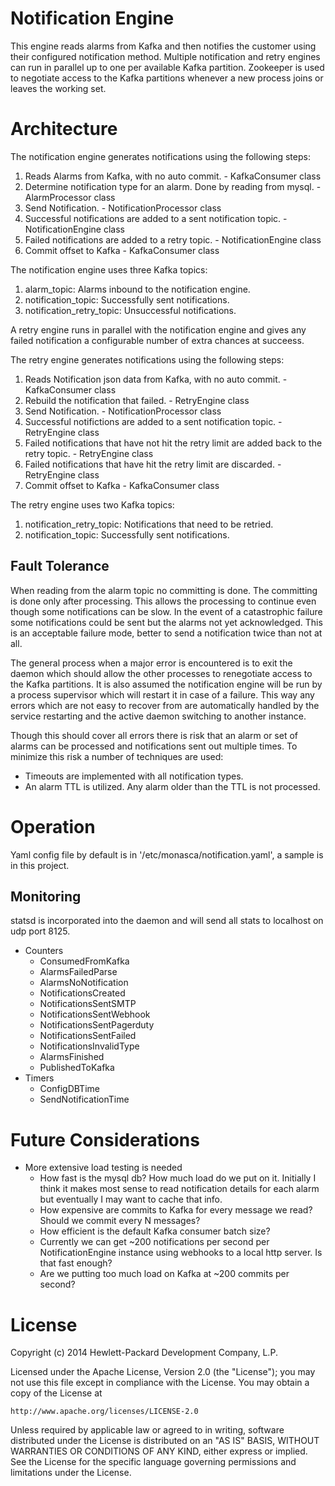 # Notification Engine

This engine reads alarms from Kafka and then notifies the customer using their configured notification method.
Multiple notification and retry engines can run in parallel up to one per available Kafka partition.  Zookeeper
is used to negotiate access to the Kafka partitions whenever a new process joins or leaves the working set.

# Architecture
The notification engine generates notifications using the following steps:
1. Reads Alarms from Kafka, with no auto commit. - KafkaConsumer class
2. Determine notification type for an alarm. Done by reading from mysql. - AlarmProcessor class
3. Send Notification. - NotificationProcessor class
4. Successful notifications are added to a sent notification topic. - NotificationEngine class
5. Failed notifications are added to a retry topic. - NotificationEngine class
6. Commit offset to Kafka - KafkaConsumer class

The notification engine uses three Kafka topics:
1. alarm_topic: Alarms inbound to the notification engine.
2. notification_topic: Successfully sent notifications.
3. notification_retry_topic: Unsuccessful notifications.

A retry engine runs in parallel with the notification engine and gives any
failed notification a configurable number of extra chances at succeess.

The retry engine generates notifications using the following steps:
1. Reads Notification json data from Kafka, with no auto commit. - KafkaConsumer class
2. Rebuild the notification that failed. - RetryEngine class
3. Send Notification. - NotificationProcessor class
4. Successful notifictions are added to a sent notification topic. - RetryEngine class
5. Failed notifications that have not hit the retry limit are added back to the retry topic. - RetryEngine class
6. Failed notifications that have hit the retry limit are discarded. - RetryEngine class
6. Commit offset to Kafka - KafkaConsumer class

The retry engine uses two Kafka topics:
1. notification_retry_topic: Notifications that need to be retried.
2. notification_topic: Successfully sent notifications.

## Fault Tolerance
When reading from the alarm topic no committing is done. The committing is done only after processing. This allows
the processing to continue even though some notifications can be slow. In the event of a catastrophic failure some
notifications could be sent but the alarms not yet acknowledged. This is an acceptable failure mode, better to send a
notification twice than not at all.

The general process when a major error is encountered is to exit the daemon which should allow the other processes to
renegotiate access to the Kafka partitions.  It is also assumed the notification engine will be run by a process
supervisor which will restart it in case of a failure. This way any errors which are not easy to recover from are
automatically handled by the service restarting and the active daemon switching to another instance.

Though this should cover all errors there is risk that an alarm or set of alarms can be processed and notifications
sent out multiple times. To minimize this risk a number of techniques are used:

- Timeouts are implemented with all notification types.
- An alarm TTL is utilized. Any alarm older than the TTL is not processed.

# Operation
Yaml config file by default is in '/etc/monasca/notification.yaml', a sample is in this project.

## Monitoring
statsd is incorporated into the daemon and will send all stats to localhost on udp port 8125.

- Counters
    - ConsumedFromKafka
    - AlarmsFailedParse
    - AlarmsNoNotification
    - NotificationsCreated
    - NotificationsSentSMTP
    - NotificationsSentWebhook
    - NotificationsSentPagerduty
    - NotificationsSentFailed
    - NotificationsInvalidType
    - AlarmsFinished
    - PublishedToKafka
- Timers
    - ConfigDBTime
    - SendNotificationTime

# Future Considerations
- More extensive load testing is needed
  - How fast is the mysql db? How much load do we put on it. Initially I think it makes most sense to read notification
    details for each alarm but eventually I may want to cache that info.
  - How expensive are commits to Kafka for every message we read?  Should we commit every N messages?
  - How efficient is the default Kafka consumer batch size?
  - Currently we can get ~200 notifications per second per NotificationEngine instance using webhooks to a local 
    http server.  Is that fast enough?
  - Are we putting too much load on Kafka at ~200 commits per second?

# License

Copyright (c) 2014 Hewlett-Packard Development Company, L.P.

Licensed under the Apache License, Version 2.0 (the "License");
you may not use this file except in compliance with the License.
You may obtain a copy of the License at

    http://www.apache.org/licenses/LICENSE-2.0
    
Unless required by applicable law or agreed to in writing, software
distributed under the License is distributed on an "AS IS" BASIS,
WITHOUT WARRANTIES OR CONDITIONS OF ANY KIND, either express or
implied.
See the License for the specific language governing permissions and
limitations under the License.
